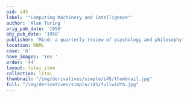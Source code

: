 ```yaml
---
pid: i45
label: '"Computing Machinery and Intelligence"'
author: 'Alan Turing '
orig_pub_date: '1950'
obj_pub_date: '1950'
publisher: 'Mind: a quarterly review of psychology and philosophy'
location: RBML
case: '8'
have_images: 'Yes '
order: '44'
layout: litai_item
collection: litai
thumbnail: "/img/derivatives/simple/i45/thumbnail.jpg"
full: "/img/derivatives/simple/i45/fullwidth.jpg"
---
```

